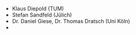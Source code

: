 - Klaus Diepold (TUM)
- Stefan Sandfeld (Jülich)
- Dr. Daniel Giese, Dr. Thomas Dratsch (Uni Köln)
- 